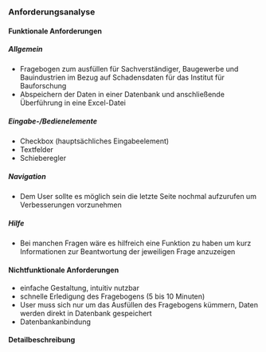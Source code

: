 ### Anforderungsanalyse

#### Funktionale Anforderungen

##### Allgemein

- Fragebogen zum ausfüllen für Sachverständiger, Baugewerbe und Bauindustrien im Bezug auf Schadensdaten für das Institut für Bauforschung
- Abspeichern der Daten in einer Datenbank und anschließende Überführung in eine Excel-Datei



##### Eingabe-/Bedienelemente

- Checkbox (hauptsächliches Eingabeelement)
- Textfelder
- Schieberegler



##### Navigation

- Dem User sollte es möglich sein die letzte Seite nochmal aufzurufen um Verbesserungen vorzunehmen



##### Hilfe

- Bei manchen Fragen wäre es hilfreich eine Funktion zu haben um kurz Informationen zur Beantwortung der jeweiligen Frage anzuzeigen



#### Nichtfunktionale Anforderungen

- einfache Gestaltung, intuitiv nutzbar
- schnelle Erledigung des Fragebogens (5 bis 10 Minuten)
- User muss sich nur um das Ausfüllen des Fragebogens kümmern, Daten werden direkt in Datenbank gespeichert
- Datenbankanbindung



#### Detailbeschreibung









